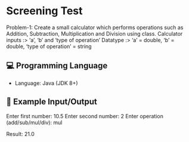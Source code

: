 # Screening Test

Problem-1: Create a small calculator which performs operations such as Addition, Subtraction, Multiplication and Division using class.
  Calculator inputs :> ‘a’, ‘b’ and ‘type of operation’
  Datatype :> ‘a’ = double, ‘b’ = double, ‘type of operation’ = string

  ## 💻 Programming Language
- Language: Java (JDK 8+)

## 🧪 Example Input/Output
Enter first number: 10.5
Enter second number: 2
Enter operation (add/sub/mul/div): mul

Result: 21.0

